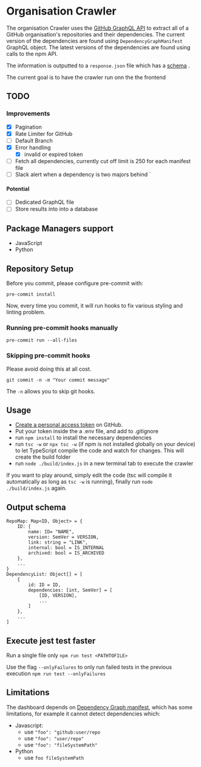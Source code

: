 # Organisation Crawler

The organisation Crawler uses the [GitHub GraphQL API](https://docs.GitHub.com/en/GraphQL) to extract all of a GitHub organisation's repositories and their dependencies. The current version of the dependencies are found using `DependencyGraphManifest` GraphQL object. The latest versions of the dependencies are found using calls to the npm API.

The information is outputted to a `response.json` file which has a [schema](#output-schema) .

The current goal is to have the crawler run onn the the frontend

## TODO
### Improvements
- [x] Pagination
- [x] Rate Limiter for GitHub
- [ ] Default Branch
- [x] Error handling
  - [x] invalid or expired token
- [ ] Fetch all dependencies, currently cut off limit is 250 for each manifest file
- [ ] Slack alert when a dependency is two majors behind
`
#### Potential
- [ ] Dedicated GraphQL file
- [ ] Store results into into a database

## Package Managers support

* JavaScript
* Python

## Repository Setup

Before you commit, please configure pre-commit with:

`pre-commit install`

Now, every time you commit, it will run hooks to fix various styling and linting problem.

### Running pre-commit hooks manually

`pre-commit run --all-files`

### Skipping pre-commit hooks

Please avoid doing this at all cost.

`git commit -n -m "Your commit message"`

The `-n` allows you to skip git hooks.

## Usage

- [Create a personal access token](https://docs.GitHub.com/en/authentication/keeping-your-account-and-data-secure/creating-a-personal-access-token) on GitHub.
- Put your token inside the a .env file,  and add to .gitignore
- run `npm install` to install the necessary dependencies
- run `tsc -w` or `npx tsc -w` (if npm is not installed globally on your device) to let TypeScript compile the code and watch for changes. This will create the build folder
- run `node ./build/index.js` in a new terminal tab to execute the crawler

If you want to play around, simply edit the code (tsc will compile it automatically as long as `tsc -w` is running), finally run `node ./build/index.js` again.


## Output schema

```
RepoMap: Map<ID, Object> = {
    ID: {
        name: ID= "NAME",
        version: SemVer = VERSION,
        link: string = "LINK",
        internal: bool = IS_INTERNAL
        archived: bool = IS_ARCHIVED
    },
    ...
}
DependencyList: Object[] = [
    {
        id: ID = ID,
        dependencies: [int, SemVer] = [
            [ID, VERSION],
            ...
        ]
    },
    ...
]

```

## Execute jest test faster

Run a single file only `npm run test <PATHTOFILE>`

Use the flag `--onlyFailures` to only run failed tests in the previous execution `npm run test --onlyFailures`


## Limitations
The dashboard depends on [Dependency Graph manifest](https://docs.github.com/en/graphql/reference/objects#dependencygraphmanifest), which has some limitations, for example it cannot detect dependencies which:
* Javascript:
  * use `"foo": "github:user/repo`
  * use `"foo": "user/repo"`
  * use `"foo": "fileSystemPath"`
* Python
  * use `foo fileSystemPath`
